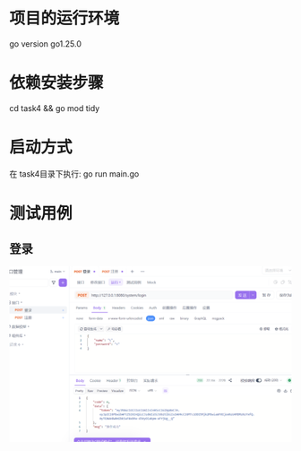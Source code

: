 # 项目的运行环境
go version go1.25.0
# 依赖安装步骤
cd task4 && go mod tidy
# 启动方式
在 task4目录下执行: go run main.go
# 测试用例
## 登录
![Alt text](images/登录.png)